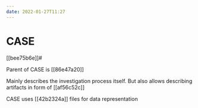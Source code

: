 ```yaml
---
date: 2022-01-27T11:27
---
```


# CASE
[[bee75b6e]]#

Parent of CASE is [[86e47a20]]

Mainly describes the investigation process itself. But also allows describing artifacts in form of [[af56c52c]]

CASE uses [[42b2324a]] files for data representation
